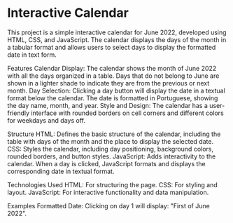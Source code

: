 # Interactive Calendar

This project is a simple interactive calendar for June 2022, developed using HTML, CSS, and JavaScript. The calendar displays the days of the month in a tabular format and allows users to select days to display the formatted date in text form.

Features
Calendar Display: The calendar shows the month of June 2022 with all the days organized in a table. Days that do not belong to June are shown in a lighter shade to indicate they are from the previous or next month.
Day Selection: Clicking a day button will display the date in a textual format below the calendar. The date is formatted in Portuguese, showing the day name, month, and year.
Style and Design: The calendar has a user-friendly interface with rounded borders on cell corners and different colors for weekdays and days off.

Structure
HTML: Defines the basic structure of the calendar, including the table with days of the month and the place to display the selected date.
CSS: Styles the calendar, including day positioning, background colors, rounded borders, and button styles.
JavaScript: Adds interactivity to the calendar. When a day is clicked, JavaScript formats and displays the corresponding date in textual format.

Technologies Used
HTML: For structuring the page.
CSS: For styling and layout.
JavaScript: For interactive functionality and data manipulation.

Examples
Formatted Date: Clicking on day 1 will display: "First of June 2022".
